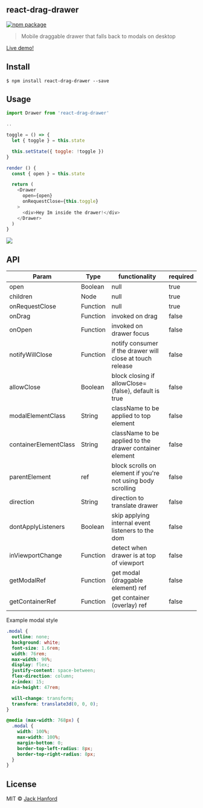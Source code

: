 ## react-drag-drawer

[![npm package][npm-badge]][npm]

> Mobile draggable drawer that falls back to modals on desktop

[npm-badge]: https://img.shields.io/npm/v/react-drag-drawer.png?style=flat-square
[npm]: https://www.npmjs.org/package/react-drag-drawer

[Live demo!](https://react-drag-drawer.now.sh)

## Install

```
$ npm install react-drag-drawer --save
```

## Usage

```js
import Drawer from 'react-drag-drawer'

..

toggle = () => {
  let { toggle } = this.state

  this.setState({ toggle: !toggle })
}

render () {
  const { open } = this.state

  return (
    <Drawer
      open={open}
      onRequestClose={this.toggle}
    >
      <div>Hey Im inside the drawer!</div>
    </Drawer>
  )
}
```

![](http://d.pr/i/ThqP+)

## API

| Param                 | Type     | functionality                                               | required |
| --------------------- | -------- | ----------------------------------------------------------- | -------- |
| open                  | Boolean  | null                                                        | true     |
| children              | Node     | null                                                        | true     |
| onRequestClose        | Function | null                                                        | true     |
| onDrag                | Function | invoked on drag                                             | false    |
| onOpen                | Function | invoked on drawer focus                                     | false    |
| notifyWillClose       | Function | notify consumer if the drawer will close at touch release   | false    |
| allowClose            | Boolean  | block closing if allowClose={false}, default is true        | false    |
| modalElementClass     | String   | className to be applied to top <Drawer> element             | false    |
| containerElementClass | String   | className to be applied to the drawer container element     | false    |
| parentElement         | ref      | block scrolls on element if you're not using body scrolling | false    |
| direction             | String   | direction to translate drawer                               | false    |
| dontApplyListeners    | Boolean  | skip applying internal event listeners to the dom           | false    |
| inViewportChange      | Function | detect when drawer is at top of viewport                    | false    |
| getModalRef           | Function | get modal (draggable element) ref                           | false    |
| getContainerRef       | Function | get container (overlay) ref                                 | false    |

Example modal style

```css
.modal {
  outline: none;
  background: white;
  font-size: 1.6rem;
  width: 76rem;
  max-width: 90%;
  display: flex;
  justify-content: space-between;
  flex-direction: column;
  z-index: 15;
  min-height: 47rem;

  will-change: transform;
  transform: translate3d(0, 0, 0);
}

@media (max-width: 768px) {
  .modal {
    width: 100%;
    max-width: 100%;
    margin-bottom: 0;
    border-top-left-radius: 8px;
    border-top-right-radius: 8px;
  }
}
```

## License

MIT © [Jack Hanford](http://jackhanford.com)
